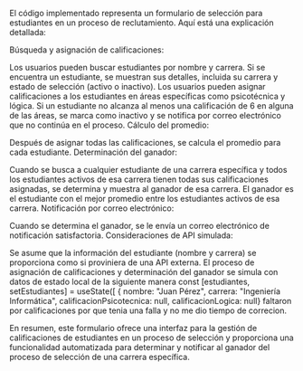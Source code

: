 
El código implementado representa un formulario de selección para estudiantes en un proceso de reclutamiento. Aquí está una explicación detallada:

Búsqueda y asignación de calificaciones:

Los usuarios pueden buscar estudiantes por nombre y carrera.
Si se encuentra un estudiante, se muestran sus detalles, incluida su carrera y estado de selección (activo o inactivo).
Los usuarios pueden asignar calificaciones a los estudiantes en áreas específicas como psicotécnica y lógica.
Si un estudiante no alcanza al menos una calificación de 6 en alguna de las áreas, se marca como inactivo y se notifica por correo electrónico que no continúa en el proceso.
Cálculo del promedio:

Después de asignar todas las calificaciones, se calcula el promedio para cada estudiante.
Determinación del ganador:

Cuando se busca a cualquier estudiante de una carrera específica y todos los estudiantes activos de esa carrera tienen todas sus calificaciones asignadas, se determina y muestra al ganador de esa carrera.
El ganador es el estudiante con el mejor promedio entre los estudiantes activos de esa carrera.
Notificación por correo electrónico:

Cuando se determina el ganador, se le envía un correo electrónico de notificación satisfactoria.
Consideraciones de API simulada:

Se asume que la información del estudiante (nombre y carrera) se proporciona como si proviniera de una API externa.
El proceso de asignación de calificaciones y determinación del ganador se simula con datos de estado local de la siguiente manera 
 const [estudiantes, setEstudiantes] = useState([
    { nombre: "Juan Pérez", carrera: "Ingeniería Informática", calificacionPsicotecnica: null, calificacionLogica: null} faltaron por calificaciones por que tenia una falla y no me dio tiempo de correcion.



En resumen, este formulario ofrece una interfaz para la gestión de calificaciones de estudiantes en un proceso de selección y proporciona una funcionalidad automatizada para determinar y notificar al ganador del proceso de selección de una carrera específica.
